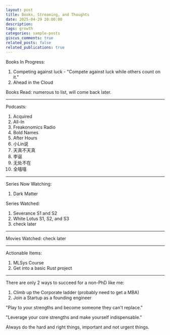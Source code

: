 ```yaml
---
layout: post
title: Books, Streaming, and Thoughts
date: 2025-04-29 20:00:00
description:
tags: growth
categories: sample-posts
giscus_comments: true
related_posts: false
related_publications: true
---
```


Books In Progress:

1. Competing against luck - "Compete against luck while others count on it."
2. Ahead in the Cloud

Books Read:
numerous to list, will come back later.

---

Podcasts:
1. Acquired
2. All-In
3. Freakonomics Radio
4. Bold Names
5. After Hours
6. 小Lin说
7. 天真不天真
8. 李诞
9. 无处不在
10. 全嘻嘻

---

Series Now Watching:

1. Dark Matter

Series Watched:

1. Severance S1 and S2
2. White Lotus S1, S2, and S3
3. check later

---

Movies Watched:
check later

---

Actionable Items:

1. MLSys Course
2. Get into a basic Rust project

---

There are only 2 ways to succeed for a non-PhD like me:

1. Climb up the Corporate ladder (probably need to get a MBA)
2. Join a Startup as a founding engineer

"Play to your strengths and become someone they can't replace."

"Leverage your core strengths and make yourself indispensable."

Always do the hard and right things, important and not urgent things.
